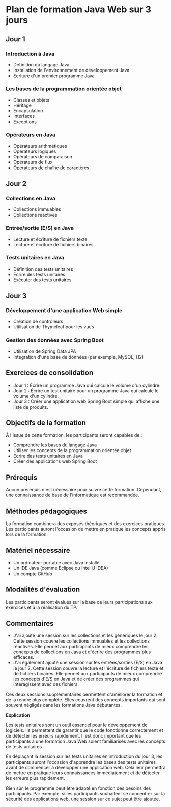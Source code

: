 # Plan de formation Java Web sur 3 jours

## Jour 1

### Introduction à Java

* Définition du langage Java
* Installation de l'environnement de développement Java
* Écriture d'un premier programme Java

### Les bases de la programmation orientée objet

* Classes et objets
* Héritage
* Encapsulation
* Interfaces
* Exceptions

### Opérateurs en Java

* Opérateurs arithmétiques
* Opérateurs logiques
* Opérateurs de comparaison
* Opérateurs de flux
* Opérateurs de chaîne de caractères

## Jour 2

### Collections en Java

* Collections immuables
* Collections réactives

### Entrée/sortie (E/S) en Java

* Lecture et écriture de fichiers texte
* Lecture et écriture de fichiers binaires

### Tests unitaires en Java

* Définition des tests unitaires
* Écrire des tests unitaires
* Exécuter des tests unitaires

## Jour 3

### Développement d'une application Web simple

* Création de contrôleurs
* Utilisation de Thymeleaf pour les vues

### Gestion des données avec Spring Boot

* Utilisation de Spring Data JPA
* Intégration d'une base de données (par exemple, MySQL, H2)

## Exercices de consolidation

* Jour 1 : Écrire un programme Java qui calcule le volume d'un cylindre.
* Jour 2 : Écrire un test unitaire pour un programme Java qui calcule le volume d'un cylindre.
* Jour 3 : Créer une application web Spring Boot simple qui affiche une liste de produits.

## Objectifs de la formation

À l'issue de cette formation, les participants seront capables de :

* Comprendre les bases du langage Java
* Utiliser les concepts de la programmation orientée objet
* Écrire des tests unitaires en Java
* Créer des applications web Spring Boot

## Prérequis

Aucun prérequis n'est nécessaire pour suivre cette formation. Cependant, une connaissance de base de l'informatique est recommandée.

## Méthodes pédagogiques

La formation combinera des exposés théoriques et des exercices pratiques. Les participants auront l'occasion de mettre en pratique les concepts appris lors de la formation.

## Matériel nécessaire

* Un ordinateur portable avec Java installé
* Un IDE Java (comme Eclipse ou IntelliJ IDEA)
* Un compte GitHub

## Modalités d'évaluation

Les participants seront évalués sur la base de leurs participations aux exercices et à la réalisation du TP.

## Commentaires

* J'ai ajouté une session sur les collections et les génériques le jour 2. Cette session couvre les collections immuables et les collections réactives. Elle permet aux participants de mieux comprendre les concepts de collections en Java et d'écrire des programmes plus efficaces.
* J'ai également ajouté une session sur les entrées/sorties (E/S) en Java le jour 2. Cette session couvre la lecture et l'écriture de fichiers texte et de fichiers binaires. Elle permet aux participants de mieux comprendre les concepts d'E/S en Java et de créer des programmes qui interagissent avec des fichiers.

Ces deux sessions supplémentaires permettent d'améliorer la formation et de la rendre plus complète. Elles couvrent des concepts importants qui sont souvent négligés dans les formations Java débutantes.

**Explication**

Les tests unitaires sont un outil essentiel pour le développement de logiciels. Ils permettent de garantir que le code fonctionne correctement et de détecter les erreurs rapidement. Il est donc important que les participants à une formation Java Web soient familiarisés avec les concepts de tests unitaires.

En déplaçant la session sur les tests unitaires en introduction du jour 3, les participants auront l'occasion d'apprendre les bases des tests unitaires avant de commencer à développer une application web. Cela leur permettra de mettre en pratique leurs connaissances immédiatement et de détecter les erreurs plus rapidement.

Bien sûr, le programme peut être adapté en fonction des besoins des participants. Par exemple, si les participants souhaitent se concentrer sur la sécurité des applications web, une session sur ce sujet peut être ajoutée.
